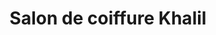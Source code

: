 ---
title: "Salon de coiffure Khalil"
url: /montreal/salon-de-coiffure-khalil/
shop: hairdresser
---